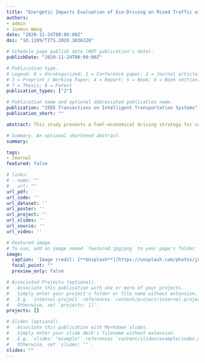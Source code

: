 ```yaml
---
title: "Energetic Impacts Evaluation of Eco-Driving on Mixed Traffic with Driver Behavioral Diversity"
authors:
- admin
- Junmin Wang
date: "2020-11-24T00:00:00Z"
doi: "10.1109/TITS.2020.3036326"

# Schedule page publish date (NOT publication's date).
publishDate: "2020-11-24T00:00:00Z"

# Publication type.
# Legend: 0 = Uncategorized; 1 = Conference paper; 2 = Journal article;
# 3 = Preprint / Working Paper; 4 = Report; 5 = Book; 6 = Book section;
# 7 = Thesis; 8 = Patent
publication_types: ["2"]

# Publication name and optional abbreviated publication name.
publication: "IEEE Transactions on Intelligent Transportation Systems"
publication_short: ""

abstract: This study presents a fuel-economical driving strategy for connected and automated vehicles (CAVs) and investigates its impacts on human-driven platoon’s fuel efficiency, considering driver behavioral diversity. In mixed traffic where a limited number of CAVs and many human-driven vehicles share the road, the Eco-Driving strategy of CAVs, accomplished through vehicle connectivity and longitudinal dynamics control, can significantly reduce fuel consumption of CAVs, particularly during transient traffic conditions, by avoiding unnecessary braking and acceleration maneuvers which lead to excessive fuel consumption. This is implemented and validated by a vehicle longitudinal dynamic control design with an instantaneous power-based fuel rate estimation model. Moreover, such an Eco-Driving strategy will also help most of the following human-driven vehicles to improve fuel performance despite a highly diverse and uncertain driving characteristics spectrum. The car-following behaviors of a human-driven platoon are described by a microscopic traffic model with dedicated representations of the individual drivers’ preferences. A comprehensive statistical investigation shows the fuel-saving benefits for a human-driven platoon by adopting the proposed Eco-Driving strategy for CAVs. Some special cases are discussed, as well. The results collectively demonstrate the positive impacts of CAVs, even with a low penetration rate, could potentially have on the energy efficiency of the transportation sector within the foreseeable future.

# Summary. An optional shortened abstract.
summary:

tags:
- Journal
featured: false

# links:
# - name: ""
#   url: ""
url_pdf:
url_code: ''
url_dataset: ''
url_poster: ''
url_project: ''
url_slides: ''
url_source: ''
url_video: ''

# Featured image
# To use, add an image named `featured.jpg/png` to your page's folder.
image:
  caption: 'Image credit: [**Unsplash**](https://unsplash.com/photos/jdD8gXaTZsc)'
  focal_point: ""
  preview_only: false

# Associated Projects (optional).
#   Associate this publication with one or more of your projects.
#   Simply enter your project's folder or file name without extension.
#   E.g. `internal-project` references `content/project/internal-project/index.md`.
#   Otherwise, set `projects: []`.
projects: []

# Slides (optional).
#   Associate this publication with Markdown slides.
#   Simply enter your slide deck's filename without extension.
#   E.g. `slides: "example"` references `content/slides/example/index.md`.
#   Otherwise, set `slides: ""`.
slides: ""
---
```

